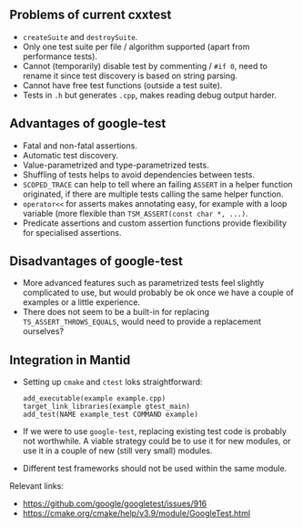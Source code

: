 ## Problems of current cxxtest

- `createSuite` and `destroySuite`.
- Only one test suite per file / algorithm supported (apart from performance tests).
- Cannot (temporarily) disable test by commenting / `#if 0`, need to rename it since test discovery is based on string parsing.
- Cannot have free test functions (outside a test suite).
- Tests in `.h` but generates `.cpp`, makes reading debug output harder.

## Advantages of google-test

- Fatal and non-fatal assertions.
- Automatic test discovery.
- Value-parametrized and type-parametrized tests.
- Shuffling of tests helps to avoid dependencies between tests.
- `SCOPED_TRACE` can help to tell where an failing `ASSERT` in a helper function originated, if there are multiple tests calling the same helper function.
- `operator<<` for asserts makes annotating easy, for example with a loop variable (more flexible than `TSM_ASSERT(const char *, ...)`.
- Predicate assertions and custom assertion functions provide flexibility for specialised assertions.

## Disadvantages of google-test

- More advanced features such as parametrized tests feel slightly complicated to use, but would probably be ok once we have a couple of examples or a little experience.
- There does not seem to be a built-in for replacing `TS_ASSERT_THROWS_EQUALS`, would need to provide a replacement ourselves?

## Integration in Mantid

- Setting up `cmake` and `ctest` loks straightforward:
   ```
  add_executable(example example.cpp)
  target_link_libraries(example gtest_main)
  add_test(NAME example_test COMMAND example)
  ```

- If we were to use `google-test`, replacing existing test code is probably not worthwhile. A viable strategy could be to use it for new modules, or use it in a couple of new (still very small) modules.
- Different test frameworks should not be used within the same module.

Relevant links:
- https://github.com/google/googletest/issues/916
- https://cmake.org/cmake/help/v3.9/module/GoogleTest.html
